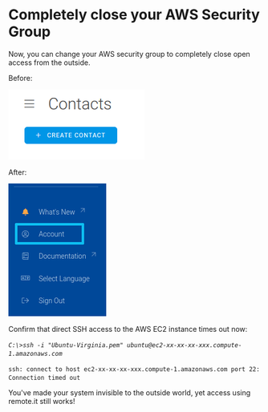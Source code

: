 # Completely close your AWS Security Group

Now, you can change your AWS security group to completely close open access from the outside.

Before:

![](../../.gitbook/assets/image%20%28463%29.png)

After:

![](../../.gitbook/assets/image%20%28168%29.png)

Confirm that direct SSH access to the AWS EC2 instance times out now:

_`C:\>ssh -i "Ubuntu-Virginia.pem" ubuntu@ec2-xx-xx-xx-xxx.compute-1.amazonaws.com`_ 

`ssh: connect to host ec2-xx-xx-xx-xxx.compute-1.amazonaws.com port 22: Connection timed out`

You've made your system invisible to the outside world, yet access using remote.it still works!




